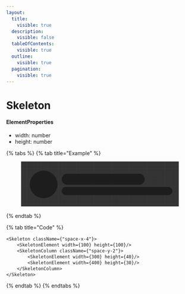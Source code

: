 ```yaml
---
layout:
  title:
    visible: true
  description:
    visible: false
  tableOfContents:
    visible: true
  outline:
    visible: true
  pagination:
    visible: true
---
```


# Skeleton

#### ElementProperties

* width: number
* height: number



{% tabs %}
{% tab title="Example" %}
<figure><img src="../.gitbook/assets/image (21).png" alt=""><figcaption></figcaption></figure>
{% endtab %}

{% tab title="Code" %}
```tsx
<Skeleton className={"space-x-4"}>
    <SkeletonElement width={100} height={100}/>
    <SkeletonColumn className={"space-y-2"}>
        <SkeletonElement width={300} height={40}/>
        <SkeletonElement width={400} height={30}/>
    </SkeletonColumn>
</Skeleton>
```
{% endtab %}
{% endtabs %}

